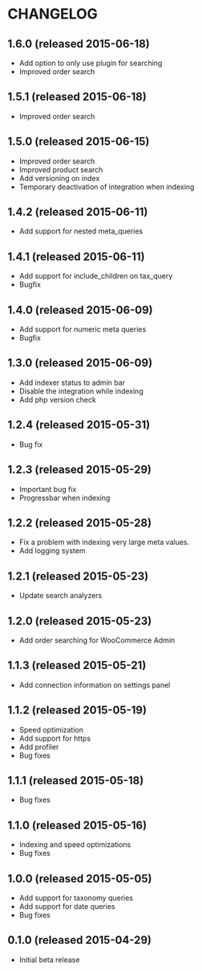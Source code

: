 # CHANGELOG

## 1.6.0 (released 2015-06-18)

- Add option to only use plugin for searching
- Improved order search

## 1.5.1 (released 2015-06-18)

- Improved order search

## 1.5.0 (released 2015-06-15)

- Improved order search
- Improved product search
- Add versioning on index
- Temporary deactivation of integration when indexing

## 1.4.2 (released 2015-06-11)

- Add support for nested meta_queries

## 1.4.1 (released 2015-06-11)

- Add support for include_children on tax_query
- Bugfix

## 1.4.0 (released 2015-06-09)

- Add support for numeric meta queries
- Bugfix

## 1.3.0 (released 2015-06-09)

- Add indexer status to admin bar
- Disable the integration while indexing
- Add php version check

## 1.2.4 (released 2015-05-31)

- Bug fix

## 1.2.3 (released 2015-05-29)

- Important bug fix
- Progressbar when indexing

## 1.2.2 (released 2015-05-28)

- Fix a problem with indexing very large meta values.
- Add logging system

## 1.2.1 (released 2015-05-23)

- Update search analyzers

## 1.2.0 (released 2015-05-23)

- Add order searching for WooCommerce Admin

## 1.1.3 (released 2015-05-21)

- Add connection information on settings panel

## 1.1.2 (released 2015-05-19)

- Speed optimization
- Add support for https
- Add profiler
- Bug fixes

## 1.1.1 (released 2015-05-18)

- Bug fixes

## 1.1.0 (released 2015-05-16)

- Indexing and speed optimizations
- Bug fixes

## 1.0.0 (released 2015-05-05)

- Add support for taxonomy queries
- Add support for date queries
- Bug fixes

## 0.1.0 (released 2015-04-29)

- Initial beta release
